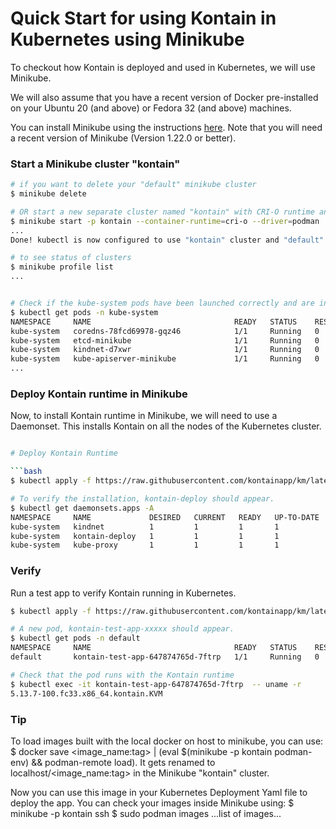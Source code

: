 # Quick Start for using Kontain in Kubernetes using Minikube
To checkout how Kontain is deployed and used in Kubernetes, we will use Minikube.  

We will also assume that you have a recent version of Docker pre-installed on your Ubuntu 20 (and above) or Fedora 32 (and above) machines.

You can install Minikube using the instructions [here](https://minikube.sigs.k8s.io/docs/start/).  Note that you will need a recent version of Minikube (Version 1.22.0 or better).

### Start a Minikube cluster "kontain"
```bash
# if you want to delete your "default" minikube cluster
$ minikube delete

# OR start a new separate cluster named "kontain" with CRI-O runtime and podman as the container driver
$ minikube start -p kontain --container-runtime=cri-o --driver=podman
...
Done! kubectl is now configured to use "kontain" cluster and "default" namespace by default

# to see status of clusters
$ minikube profile list
...


# Check if the kube-system pods have been launched correctly and are in "Running" state:
$ kubectl get pods -n kube-system
NAMESPACE     NAME                                READY   STATUS    RESTARTS   AGE
kube-system   coredns-78fcd69978-gqz46            1/1     Running   0          2d21h
kube-system   etcd-minikube                       1/1     Running   0          2d21h
kube-system   kindnet-d7xwr                       1/1     Running   0          2d21h
kube-system   kube-apiserver-minikube             1/1     Running   0          2d21h
...

```

### Deploy Kontain runtime in Minikube
Now, to install Kontain runtime in Minikube, we will need to use a Daemonset.  This installs Kontain on all the nodes of the Kubernetes cluster.
```bash

# Deploy Kontain Runtime

```bash
$ kubectl apply -f https://raw.githubusercontent.com/kontainapp/km/latest/cloud/k8s/deploy/k8s-deploy.yaml

# To verify the installation, kontain-deploy should appear.
$ kubectl get daemonsets.apps -A
NAMESPACE     NAME             DESIRED   CURRENT   READY   UP-TO-DATE   AVAILABLE   NODE SELECTOR            AGE
kube-system   kindnet          1         1         1       1            1           <none>                   168m
kube-system   kontain-deploy   1         1         1       1            1           <none>                   163m
kube-system   kube-proxy       1         1         1       1            1           kubernetes.io/os=linux   168m

```

### Verify
Run a test app to verify Kontain running in Kubernetes.

```bash
$ kubectl apply -f https://raw.githubusercontent.com/kontainapp/km/latest/demo/k8s/test.yaml

# A new pod, kontain-test-app-xxxxx should appear.
$ kubectl get pods -n default
NAMESPACE     NAME                                READY   STATUS    RESTARTS   AGE
default       kontain-test-app-647874765d-7ftrp   1/1     Running   0          23m

# Check that the pod runs with the Kontain runtime
$ kubectl exec -it kontain-test-app-647874765d-7ftrp  -- uname -r
5.13.7-100.fc33.x86_64.kontain.KVM
```

### Tip
To load images built with the local docker on host to minikube, you can use: $ docker save <image_name:tag> | (eval $(minikube -p kontain podman-env) && podman-remote load).
It gets renamed to localhost/<image_name:tag> in the Minikube "kontain" cluster.  

Now you can use this image in your Kubernetes Deployment Yaml file to deploy the app.
You can check your images inside Minikube using:
$ minikube -p kontain ssh
$ sudo podman images
...list of images...